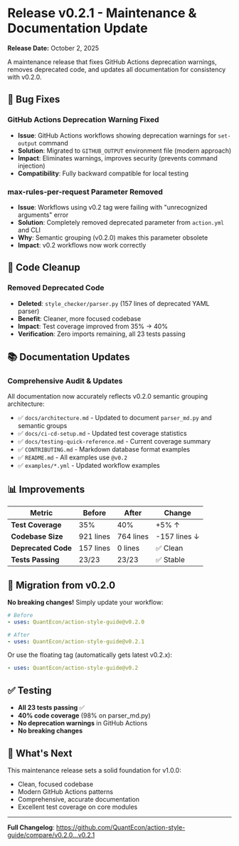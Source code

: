 # Release v0.2.1 - Maintenance & Documentation Update

**Release Date:** October 2, 2025

A maintenance release that fixes GitHub Actions deprecation warnings, removes deprecated code, and updates all documentation for consistency with v0.2.0.

## 🐛 Bug Fixes

### GitHub Actions Deprecation Warning Fixed
- **Issue**: GitHub Actions workflows showing deprecation warnings for `set-output` command
- **Solution**: Migrated to `GITHUB_OUTPUT` environment file (modern approach)
- **Impact**: Eliminates warnings, improves security (prevents command injection)
- **Compatibility**: Fully backward compatible for local testing

### max-rules-per-request Parameter Removed
- **Issue**: Workflows using v0.2 tag were failing with "unrecognized arguments" error
- **Solution**: Completely removed deprecated parameter from `action.yml` and CLI
- **Why**: Semantic grouping (v0.2.0) makes this parameter obsolete
- **Impact**: v0.2 workflows now work correctly

## 🧹 Code Cleanup

### Removed Deprecated Code
- **Deleted**: `style_checker/parser.py` (157 lines of deprecated YAML parser)
- **Benefit**: Cleaner, more focused codebase
- **Impact**: Test coverage improved from 35% → 40%
- **Verification**: Zero imports remaining, all 23 tests passing

## 📚 Documentation Updates

### Comprehensive Audit & Updates
All documentation now accurately reflects v0.2.0 semantic grouping architecture:

- ✅ `docs/architecture.md` - Updated to document `parser_md.py` and semantic groups
- ✅ `docs/ci-cd-setup.md` - Updated test coverage statistics
- ✅ `docs/testing-quick-reference.md` - Current coverage summary
- ✅ `CONTRIBUTING.md` - Markdown database format examples
- ✅ `README.md` - All examples use `@v0.2`
- ✅ `examples/*.yml` - Updated workflow examples

## 📊 Improvements

| Metric | Before | After | Change |
|--------|--------|-------|--------|
| **Test Coverage** | 35% | 40% | +5% ↑ |
| **Codebase Size** | 921 lines | 764 lines | -157 lines ↓ |
| **Deprecated Code** | 157 lines | 0 lines | ✅ Clean |
| **Tests Passing** | 23/23 | 23/23 | ✅ Stable |

## 🔄 Migration from v0.2.0

**No breaking changes!** Simply update your workflow:

```yaml
# Before
- uses: QuantEcon/action-style-guide@v0.2.0

# After  
- uses: QuantEcon/action-style-guide@v0.2.1
```

Or use the floating tag (automatically gets latest v0.2.x):
```yaml
- uses: QuantEcon/action-style-guide@v0.2
```

## ✅ Testing

- **All 23 tests passing** ✅
- **40% code coverage** (98% on parser_md.py)
- **No deprecation warnings** in GitHub Actions
- **No breaking changes**

## 🎯 What's Next

This maintenance release sets a solid foundation for v1.0.0:
- Clean, focused codebase
- Modern GitHub Actions patterns
- Comprehensive, accurate documentation
- Excellent test coverage on core modules

---

**Full Changelog**: https://github.com/QuantEcon/action-style-guide/compare/v0.2.0...v0.2.1
